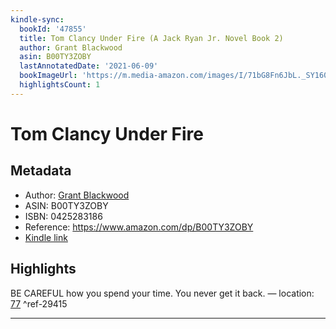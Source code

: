 ```yaml
---
kindle-sync:
  bookId: '47855'
  title: Tom Clancy Under Fire (A Jack Ryan Jr. Novel Book 2)
  author: Grant Blackwood
  asin: B00TY3ZOBY
  lastAnnotatedDate: '2021-06-09'
  bookImageUrl: 'https://m.media-amazon.com/images/I/71bG8Fn6JbL._SY160.jpg'
  highlightsCount: 1
---
```

# Tom Clancy Under Fire
## Metadata
* Author: [Grant Blackwood](https://www.amazon.comundefined)
* ASIN: B00TY3ZOBY
* ISBN: 0425283186
* Reference: https://www.amazon.com/dp/B00TY3ZOBY
* [Kindle link](kindle://book?action=open&asin=B00TY3ZOBY)

## Highlights
BE CAREFUL how you spend your time. You never get it back. — location: [77](kindle://book?action=open&asin=B00TY3ZOBY&location=77) ^ref-29415

---
